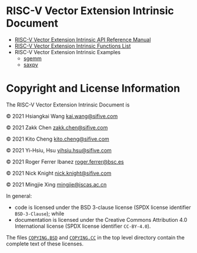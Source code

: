 # RISC-V Vector Extension Intrinsic Document
- [RISC-V Vector Extension Intrinsic API Reference Manual](rvv-intrinsic-api.md)
- [RISC-V Vector Extension Intrinsic Functions List](rvv_intrinsic_funcs.md)
- RISC-V Vector Extension Intrinsic Examples
  - [sgemm](rvv_sgemm.c)
  - [saxpy](rvv_saxpy.c)

# Copyright and License Information

The RISC-V Vector Extension Intrinsic Document is

 &copy; 2021 Hsiangkai Wang <kai.wang@sifive.com>

 &copy; 2021 Zakk Chen <zakk.chen@sifive.com>

 &copy; 2021 Kito Cheng <kito.cheng@sifive.com>

 &copy; 2021 Yi-Hsiu, Hsu <yihsiu.hsu@sifive.com>

 &copy; 2021 Roger Ferrer Ibanez <roger.ferrer@bsc.es>

 &copy; 2021 Nick Knight <nick.knight@sifive.com>

 &copy; 2021 Mingjie Xing <mingjie@iscas.ac.cn>


In general:
- code is licensed under the BSD 3-clause license (SPDX license identifier `BSD-3-Clause`); while
- documentation is licensed under the Creative Commons Attribution 4.0 International license (SPDX license identifier `CC-BY-4.0`).

The files [`COPYING.BSD`](./COPYING.BSD) and [`COPYING.CC`](./COPYING.CC) in the top level directory contain the complete text of these licenses.
